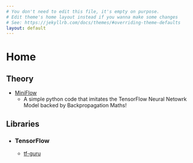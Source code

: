 ```yaml
---
# You don't need to edit this file, it's empty on purpose.
# Edit theme's home layout instead if you wanna make some changes
# See: https://jekyllrb.com/docs/themes/#overriding-theme-defaults
layout: default
---
```


# Home

## Theory
- [MiniFlow](https://dhiraa.github.io/miniflow)
  - A simple python code that imitates the TensorFlow Neural Netowrk Model backed by Backpropagation Maths!

## Libraries
- ### TensorFlow
  - [tf-guru](https://dhiraa.github.io/tf-guru/)

